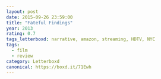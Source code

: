 ```yaml
---
layout: post 
date: 2015-09-26 23:59:00
title: "Fateful Findings"
year: 2013
rating: 0.7
tags_letterboxd: narrative, amazon, streaming, HDTV, NYC
tags:
  - film
  - review
category: Letterboxd
canonical: https://boxd.it/71Ewh
---
```

